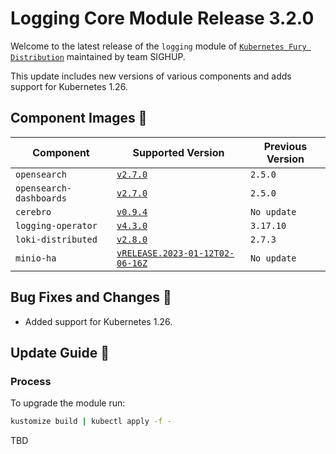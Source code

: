 # Logging Core Module Release 3.2.0

Welcome to the latest release of the `logging` module of [`Kubernetes Fury Distribution`](https://github.com/sighupio/fury-distribution) maintained by team SIGHUP.

This update includes new versions of various components and adds support for Kubernetes 1.26.

## Component Images 🚢

| Component                | Supported Version                                                                                   | Previous Version |
|--------------------------|-----------------------------------------------------------------------------------------------------|------------------|
| `opensearch`             | [`v2.7.0`](https://github.com/opensearch-project/OpenSearch/releases/tag/2.7.0)                     | `2.5.0`          |
| `opensearch-dashboards`  | [`v2.7.0`](https://github.com/opensearch-project/OpenSearch-Dashboards/releases/tag/2.7.0)          | `2.5.0`          |
| `cerebro`                | [`v0.9.4`](https://github.com/lmenezes/cerebro/releases/tag/v0.9.4)                                 | `No update`      |
| `logging-operator`       | [`v4.3.0`](https://github.com/kube-logging/logging-operator/releases/tag/4.1.0)                     | `3.17.10`        |
| `loki-distributed`       | [`v2.8.0`](https://github.com/grafana/loki/releases/tag/v2.8.0)                                     | `2.7.3`          |
| `minio-ha`               | [`vRELEASE.2023-01-12T02-06-16Z`](https://github.com/minio/minio/tree/RELEASE.2023-01-12T02-06-16Z) | `No update`      |

## Bug Fixes and Changes 🐛

- Added support for Kubernetes 1.26.

## Update Guide 🦮

### Process

To upgrade the module run:

```bash
kustomize build | kubectl apply -f -
```

TBD



